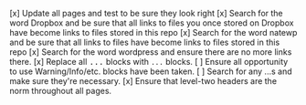 
 [x] Update all pages and test to be sure they look right
 [x] Search for the word Dropbox and be sure that all links to files you
     once stored on Dropbox have become links to files stored in this repo
 [x] Search for the word natewp and be sure that all links to files have
     become links to files stored in this repo
 [x] Search for the word wordpress and ensure there are no more links there.
 [x] Replace all <tt>...</tt> blocks with `...` blocks.
 [ ] Ensure all opportunity to use Warning/Info/etc. blocks have been taken.
 [ ] Search for any <span>...</span>s and make sure they're necessary.
 [x] Ensure that level-two headers are the norm throughout all pages.
